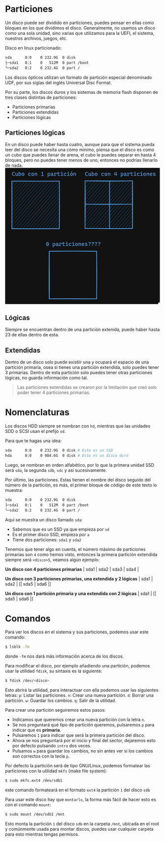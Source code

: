# Particiones
Un disco puede ser dividido en particiones, puedes pensar en ellas como bloques en los que dividimos el disco.
Generalmente, no usamos un disco como una sola unidad, sino varias que utilizamos para la UEFI, el sistema, nuestros archivos, juegos, etc.

Disco en linux particionado:
```bash
sda      8:0    0 232.9G  0 disk
├─sda1   8:1    0   512M  0 part /boot
└─sda2   8:2    0 232.4G  0 part /
```

Los discos ópticos utilizan un formato de partición especial denominado UDF, por
sus siglas del inglés Universal Disc Format.

Por su parte, los discos duros y los sistemas de memoria flash disponen de tres
clases distintas de particiones:
- Particiones primarias
- Particiones extendidas
- Particiones lógicas

## Particiones lógicas
En un disco puede haber hasta cuatro, aunque para que el sistema pueda leer del disco se necesita una cómo mínimo, piensa que el disco es como un cubo que puedes llenar de arena, el cubo le puedes separar en hasta 4 bloques, pero no puedes tener menos de uno, entonces no podrías llenarlo de nada.
![particiones](img/Pasted%20image%2020231121185403.png)

## Lógicas
Siempre se encuentran dentro de una partición extenida, puede haber hasta 23 de ellas dentro de esta.

## Extendidas
Dentro de un disco solo puede existiir una y ocupará el espacio de una partición primaria, osea si tienes una partición extendida, solo puedes tener 3 primarias.
Dentro de esta partición solo puedes tener otras particiones lógicas, no guarda información como tal.
> Las particiones extendidas se crearon por la limitación que creó solo poder tener 4 particiones primarias.

# Nomenclaturas
Los discos HDD siempre se nombran con `hd`, mientras que las unidades SDD o SCSI usan el prefijo `sd`.

Para que te hagas una idea:
```bash
sda      8:0    0 232.9G  0 disk # Esto es un SSD
hda      8:0    0 984.6G  0 disk # Esto es un disco duro
```

Luego, se nombran en orden alfabético, por lo que la primera unidad SSD será `sda`, la segunda `sdb`, `sdc` y así sucesivamente.

Por último, las particiones.
Estas tienen el nombre del disco seguido del número de la partición, es más, el primer bloque de código de este texto lo muestra:
```bash
sda      8:0    0 232.9G  0 disk
├─sda1   8:1    0   512M  0 part /boot
└─sda2   8:2    0 232.4G  0 part /
```

Aquí se muestra un disco llamado `sda`:
- Sabemos que es un SSD ya que empieza por `sd`
- Es el primer disco SSD, empieza por `a`
- Tiene dos particiones: `sda1` y `sda2`

Tenemos que tener algo en cuenta, el número máximo de particiones primarias son `4` como hemos visto, entonces la primera partición extendida siempre será `<disco>5`, veamos algún ejemplo:

**Un disco con 4 particiones primarias**
| sda1 | sda2 | sda3 | sda4 |

**Un disco con 3 particiones primarias, una extendida y 2 lógicas**
| sda1 | sda2 | [| sda5 | sda6 |]

**Un disco con 1 partición primaria y una extendida con 2 lógicas**
| sda1 | [| sda5 | sda6 |]

# Comandos
Para ver los discos en el sistema y sus particiones, podemos usar este comando:
```bash
$ lsblk -fm
```
donde `-fm` nos dará más información acerca de los discos.

Para modificar el disco, por ejemplo añadiendo una partición, podemos usar la utilidad `fdisk`, su sintaxis es la siguiente:
```bash
$ fdisk /dev/<disco>
```

Esto abrirá la utilidad, para interactuar con ella podemos usar las siguientes letras:
`p`: Listar las particiones.
`n`: Crear una nueva partición.
`d`: Borrar una partición.
`w`: Guardar los cambios.
`q`: Salir de la utilidad.

Para crear una partición seguiremos estos pasos:
- Indicamos que queremos crear una nueva partición con la letra `n`.
- Se nos preguntará qué tipo de partición queremos, pulsaremos `p` para indicar que es **primaria**.
- Pulsaremos `1` para indicar que será la primera partición del disco.
- Ahora se nos preguntará por el inicio y final del sector, dejaremos esto por defecto pulsando `intro` dos veces.
- Pulsamos `w` para guardar los cambios, no sin antes ver si los cambios son correctos con la tecla `p`.

Por defecto la partición será de tipo GNU/Linux, podemos formatear las particiones con la utilidad `mkfs` (make file system):
```bash
$ sudo mkfs.ext4 /dev/sdb1
```
este comando formateará en el formato `ext4` la partición `1` del disco `sdb`

Para usar este disco hay que `montarlo`, la forma más fácil de hacer esto es con el comando `mount`:
```bash
$ sudo mount /dev/sdb1 /mnt
```
Esto monta la partición `1` del disco `sdb` en la carpeta `/mnt`, ubicada en el root y comúnmente usada para montar discos, puedes usar cualquier carpeta para esto mientras tengas permisos.
